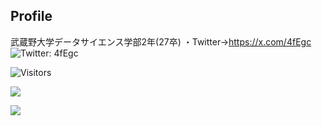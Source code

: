 ## Profile
武蔵野大学データサイエンス学部2年(27卒)
・Twitter→https://x.com/4fEgc
![Twitter: 4fEgc](https://img.shields.io/twitter/follow/4fEgc?style=social)


![Visitors](https://visitor-badge.glitch.me/badge?page_id=contiki9&left_color=gray&right_color=blue)

![](https://github-readme-stats.vercel.app/api/top-langs?username=tacho-bana&show_icons=true&locale=en&layout=compact)


![](https://skillicons.dev/icons?i=html,css,js,react,python,php,go,java,flask)
